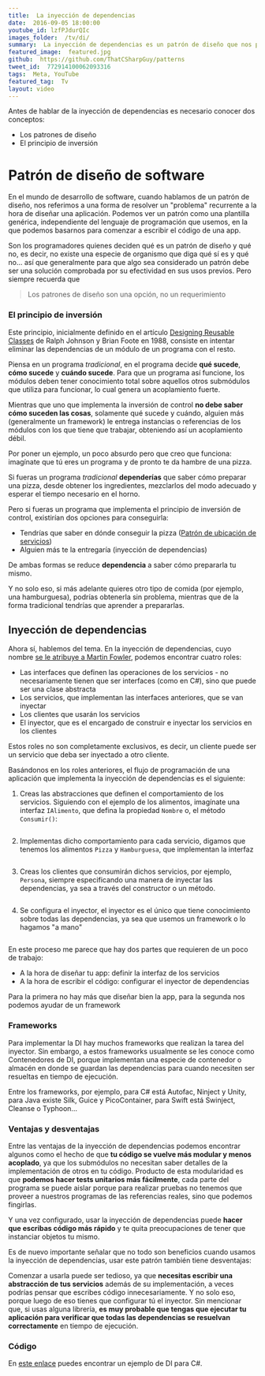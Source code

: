 ```yaml
---
title:  La inyección de dependencias
date:  2016-09-05 18:00:00
youtube_id: lzfPJdurQIc
images_folder:  /tv/di/
summary:  La inyección de dependencias es un patrón de diseño que nos permite implementar en nuestras aplicaciones el principio de inversión de control. Consiste en evitar la instanciación de unos objetos dentro de otros, evitando así el acoplamiento fuerte.
featured_image:  featured.jpg
github:  https://github.com/ThatCSharpGuy/patterns
tweet_id:  772914100062093316
tags:  Meta, YouTube
featured_tag:  Tv
layout: video
---
```


Antes de hablar de la inyección de dependencias es necesario conocer dos conceptos:  

 - Los patrones de diseño  
 - El principio de inversión    

# Patrón de diseño de software  
En el mundo de desarrollo de software, cuando hablamos de un patrón de diseño, nos referimos a una forma de resolver un "problema" recurrente a la hora de diseñar una aplicación. Podemos ver un patrón como una plantilla genérica, independiente del lenguaje de programación que usemos, en la que podemos basarnos para comenzar a escribir el código de una app.  

Son los programadores quienes deciden qué es un patrón de diseño y qué no, es decir, no existe una especie de organismo que diga qué sí es y qué no... así que generalmente para que algo sea considerado un patrón debe ser una solución comprobada por su efectividad en sus usos previos. Pero siempre recuerda que

 > Los patrones de diseño son una opción, no un requerimiento

### El principio de inversión  

Este principio, inicialmente definido en el artículo <a href="http://www.laputan.org/drc/drc.html" target="_blank">Designing Reusable Classes</a> de Ralph Johnson y Brian Foote en 1988, consiste en intentar eliminar las dependencias de un módulo de un programa con el resto.  

Piensa en un programa *tradicional*, en el programa decide **qué sucede**, **cómo sucede** y **cuándo sucede**. Para que un programa así funcione, los módulos deben tener conocimiento total sobre aquellos otros submódulos que utiliza para funcionar, lo cual genera un acoplamiento fuerte.

Mientras que uno que implementa la inversión de control **no debe saber cómo suceden las cosas**, solamente qué sucede y cuándo, alguien más (generalmente un framework) le entrega instancias o referencias de los módulos con los que tiene que trabajar, obteniendo así un acoplamiento débil.  

Por poner un ejemplo, un poco absurdo pero que creo que funciona: imagínate que tú eres un programa y de pronto te da hambre de una pizza.  

Si fueras un programa *tradicional* **dependerías** que saber cómo preparar una pizza, desde obtener los ingredientes, mezclarlos del modo adecuado y esperar el tiempo necesario en el horno.  

Pero si fueras un programa que implementa el principio de inversión de control, existirían dos opciones para conseguirla:

 - Tendrías que saber en dónde conseguir la pizza (<a href="https://en.wikipedia.org/wiki/Service_locator_pattern" target="_blank">Patrón de ubicación de servicios</a>)  
 - Alguien más te la entregaría (inyección de dependencias)

De ambas formas se reduce **dependencia** a saber cómo prepararla tu mismo.  

Y no solo eso, si más adelante quieres otro tipo de comida (por ejemplo, una hamburguesa), podrías obtenerla sin problema, mientras que de la forma tradicional tendrías que aprender a prepararlas.  

## Inyección de dependencias  

Ahora sí, hablemos del tema. En la inyección de dependencias, cuyo nombre <a href="http://www.martinfowler.com/articles/injection.html#FormsOfDependencyInjection" target="_blank">se le atribuye a Martin Fowler</a>, podemos encontrar cuatro roles:  

- Las interfaces que definen las operaciones de los servicios - no necesariamente tienen que ser interfaces (como en C#), sino que puede ser una clase abstracta
- Los servicios, que implementan las interfaces anteriores, que se van inyectar 
- Los clientes que usarán los servicios
- El inyector, que es el encargado de construir e inyectar los servicios en los clientes  

Estos roles no son completamente exclusivos, es decir, un cliente puede ser un servicio que deba ser inyectado a otro cliente.  

Basándonos en los roles anteriores, el flujo de programación de una aplicación que implementa la inyección de dependencias es el siguiente:  

1. Creas las abstracciones que definen el comportamiento de los servicios. Siguiendo con el ejemplo de los alimentos, imagínate una interfaz `IAlimento`, que defina la propiedad `Nombre` o, el método `Consumir()`:  
  
```csharp  

```  


2. Implementas dicho comportamiento para cada servicio, digamos que  tenemos los alimentos `Pizza` y `Hamburguesa`, que implementan la interfaz 

```csharp  

```  


3. Creas los clientes que consumirán dichos servicios, por ejemplo, `Persona`, siempre especificando una manera de inyectar las dependencias, ya sea a través del constructor o un método.    

```csharp  

```  

4. Se configura el inyector, el inyector es el único que tiene conocimiento sobre todas las dependencias, ya sea que usemos un framework o lo hagamos "a mano" 

```csharp  

```  

En este proceso me parece que hay dos partes que requieren de un poco de trabajo:  

- A la hora de diseñar tu app: definir la interfaz de los servicios  
- A la hora de escribir el código: configurar el inyector de dependencias

Para la primera no hay más que diseñar bien la app, para la segunda nos podemos ayudar de un framework  

### Frameworks  

Para implementar la DI hay muchos frameworks que realizan la tarea del inyector. Sin embargo, a estos frameworks usualmente se les conoce como Contenedores de DI, porque implementan una especie de contenedor o almacén en donde se guardan las dependencias para cuando necesiten ser resueltas en tiempo de ejecución. 

Entre los frameworks, por ejemplo, para C# está Autofac, Ninject y Unity, para Java existe Silk, Guice y PicoContainer, para Swift está Swinject, Cleanse o Typhoon… 

### Ventajas y desventajas

Entre las ventajas de la inyección de dependencias podemos encontrar algunos como el hecho de que **tu código se vuelve más modular y menos acoplado**, ya que los submódulos no necesitan saber detalles de la implementación de otros en tu código. Producto de esta modularidad es que **podemos hacer tests unitarios más fácilmente**, cada parte del programa se puede aislar porque para realizar pruebas no tenemos que proveer a nuestros programas de las referencias reales, sino que podemos fingirlas.

Y una vez configurado, usar la inyección de dependencias puede **hacer que escribas código más rápido** y te quita preocupaciones de tener que instanciar objetos tu mismo.

Es de nuevo importante señalar que no todo son beneficios cuando usamos la inyección de dependencias, usar este patrón también tiene desventajas:  

Comenzar a usarla puede ser tedioso, ya que **necesitas escribir una abstracción de tus servicios** además de su implementación, a veces podrías pensar que escribes código innecesariamente. Y no solo eso, porque luego de eso tienes que configurar tú el inyector. Sin mencionar que, si usas alguna librería, **es muy probable que tengas que ejecutar tu aplicación para verificar que todas las dependencias se resuelvan correctamente** en tiempo de ejecución.

### Código  
En <a href="https://github.com/ThatCSharpGuy/patterns" target="_blank">este enlace</a> puedes encontrar un ejemplo de DI para C#.


